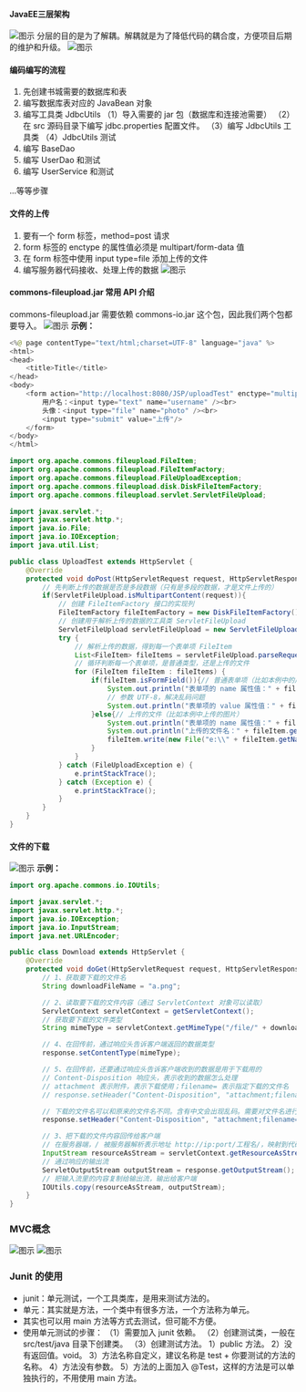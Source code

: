 

#### JavaEE三层架构
![图示](https://img-blog.csdnimg.cn/20210524215255479.png?x-oss-process=image/watermark,type_ZmFuZ3poZW5naGVpdGk,shadow_10,text_aHR0cHM6Ly9ibG9nLmNzZG4ubmV0L3dlaXhpbl80NjQ5NzUwMw==,size_16,color_FFFFFF,t_70)
分层的目的是为了解耦。解耦就是为了降低代码的耦合度，方便项目后期的维护和升级。
![图示](https://img-blog.csdnimg.cn/2021052422032636.png)
#### 编码编写的流程
1. 先创建书城需要的数据库和表
2. 编写数据库表对应的 JavaBean 对象
3. 编写工具类 JdbcUtils
（1）导入需要的 jar 包（数据库和连接池需要）
（2）在 src 源码目录下编写 jdbc.properties 配置文件。
（3）编写 JdbcUtils 工具类
（4）JdbcUtils 测试
4. 编写 BaseDao
5. 编写 UserDao 和测试
6. 编写 UserService 和测试

...等等步骤

#### 文件的上传
1. 要有一个 form 标签，method=post 请求
2. form 标签的 enctype 的属性值必须是 multipart/form-data 值
3. 在 form 标签中使用 input type=file 添加上传的文件
4. 编写服务器代码接收、处理上传的数据
![图示](https://img-blog.csdnimg.cn/20210530100348985.png?x-oss-process=image/watermark,type_ZmFuZ3poZW5naGVpdGk,shadow_10,text_aHR0cHM6Ly9ibG9nLmNzZG4ubmV0L3dlaXhpbl80NjQ5NzUwMw==,size_16,color_FFFFFF,t_70)
#### commons-fileupload.jar 常用 API 介绍
commons-fileupload.jar 需要依赖 commons-io.jar 这个包，因此我们两个包都要导入。
![图示](https://img-blog.csdnimg.cn/20210530110903274.png?x-oss-process=image/watermark,type_ZmFuZ3poZW5naGVpdGk,shadow_10,text_aHR0cHM6Ly9ibG9nLmNzZG4ubmV0L3dlaXhpbl80NjQ5NzUwMw==,size_16,color_FFFFFF,t_70)
**示例：**
```java
<%@ page contentType="text/html;charset=UTF-8" language="java" %>
<html>
<head>
    <title>Title</title>
</head>
<body>
    <form action="http://localhost:8080/JSP/uploadTest" enctype="multipart/form-data" method="post">
        用户名：<input type="text" name="username" /><br>
        头像：<input type="file" name="photo" /><br>
        <input type="submit" value="上传"/>
    </form>
</body>
</html>
```
```java
import org.apache.commons.fileupload.FileItem;
import org.apache.commons.fileupload.FileItemFactory;
import org.apache.commons.fileupload.FileUploadException;
import org.apache.commons.fileupload.disk.DiskFileItemFactory;
import org.apache.commons.fileupload.servlet.ServletFileUpload;

import javax.servlet.*;
import javax.servlet.http.*;
import java.io.File;
import java.io.IOException;
import java.util.List;

public class UploadTest extends HttpServlet {
    @Override
    protected void doPost(HttpServletRequest request, HttpServletResponse response) throws ServletException, IOException {
        // 先判断上传的数据是否是多段数据（只有是多段的数据，才是文件上传的）
        if(ServletFileUpload.isMultipartContent(request)){
            // 创建 FileItemFactory 接口的实现列
            FileItemFactory fileItemFactory = new DiskFileItemFactory();
            // 创建用于解析上传的数据的工具类 ServletFileUpload
            ServletFileUpload servletFileUpload = new ServletFileUpload(fileItemFactory);
            try {
                // 解析上传的数据，得到每一个表单项 FileItem
                List<FileItem> fileItems = servletFileUpload.parseRequest(request);
                // 循环判断每一个表单项，是普通类型，还是上传的文件
                for (FileItem fileItem : fileItems) {
                    if(fileItem.isFormField()){// 普通表单项（比如本例中的用户名里的内容）
                        System.out.println("表单项的 name 属性值：" + fileItem.getFieldName());
                        // 参数 UTF-8，解决乱码问题
                        System.out.println("表单项的 value 属性值：" + fileItem.getString("UTF-8"));
                    }else{// 上传的文件（比如本例中上传的图片）
                        System.out.println("表单项的 name 属性值：" + fileItem.getFieldName());
                        System.out.println("上传的文件名：" + fileItem.getName());
                        fileItem.write(new File("e:\\" + fileItem.getName()));
                    }
                }
            } catch (FileUploadException e) {
                e.printStackTrace();
            } catch (Exception e) {
                e.printStackTrace();
            }
        }
    }
}
```
#### 文件的下载
![图示](https://img-blog.csdnimg.cn/20210530152216199.png?x-oss-process=image/watermark,type_ZmFuZ3poZW5naGVpdGk,shadow_10,text_aHR0cHM6Ly9ibG9nLmNzZG4ubmV0L3dlaXhpbl80NjQ5NzUwMw==,size_16,color_FFFFFF,t_70)
**示例：**

```java
import org.apache.commons.io.IOUtils;

import javax.servlet.*;
import javax.servlet.http.*;
import java.io.IOException;
import java.io.InputStream;
import java.net.URLEncoder;

public class Download extends HttpServlet {
    @Override
    protected void doGet(HttpServletRequest request, HttpServletResponse response) throws ServletException, IOException {
        // 1、获取要下载的文件名
        String downloadFileName = "a.png";

        // 2、读取要下载的文件内容（通过 ServletContext 对象可以读取）
        ServletContext servletContext = getServletContext();
        // 获取要下载的文件类型
        String mimeType = servletContext.getMimeType("/file/" + downloadFileName);

        // 4、在回传前，通过响应头告诉客户端返回的数据类型
        response.setContentType(mimeType);

        // 5、在回传前，还要通过响应头告诉客户端收到的数据是用于下载用的
        // Content-Disposition 响应头，表示收到的数据怎么处理
        // attachment 表示附件，表示下载使用；filename= 表示指定下载的文件名
        // response.setHeader("Content-Disposition", "attachment;filename=" + downloadFileName);

        // 下载的文件名可以和原来的文件名不同。含有中文会出现乱码。需要对文件名进行 URL 编码。URL 编码是把汉字转换成为 %xx%xx 的格式
        response.setHeader("Content-Disposition", "attachment;filename=" + URLEncoder.encode("中国.png", "UTF-8"));

        // 3、把下载的文件内容回传给客户端
        // 在服务器端，/ 被服务器解析表示地址 http://ip:port/工程名/，映射到代码的 web 目录
        InputStream resourceAsStream = servletContext.getResourceAsStream("/file/" + downloadFileName);//src/main/webapp/file
        // 通过响应的输出流
        ServletOutputStream outputStream = response.getOutputStream();
        // 把输入流里的内容复制给输出流，输出给客户端
        IOUtils.copy(resourceAsStream, outputStream);
    }
}
```
### MVC概念
![图示](https://img-blog.csdnimg.cn/20210616092958282.png?x-oss-process=image/watermark,type_ZmFuZ3poZW5naGVpdGk,shadow_10,text_aHR0cHM6Ly9ibG9nLmNzZG4ubmV0L3dlaXhpbl80NjQ5NzUwMw==,size_16,color_FFFFFF,t_70)
![图示](https://img-blog.csdnimg.cn/20210616093004805.png?x-oss-process=image/watermark,type_ZmFuZ3poZW5naGVpdGk,shadow_10,text_aHR0cHM6Ly9ibG9nLmNzZG4ubmV0L3dlaXhpbl80NjQ5NzUwMw==,size_16,color_FFFFFF,t_70)
### Junit 的使用
* junit：单元测试，一个工具类库，是用来测试方法的。
* 单元：其实就是方法，一个类中有很多方法，一个方法称为单元。
* 其实也可以用 main 方法等方式去测试，但可能不方便。
* 使用单元测试的步骤：
 （1）需要加入 junit 依赖。
  （2）创建测试类，一般在 src/test/java 目录下创建类。
  （3）创建测试方法。
  1）public 方法。
  2）没有返回值。void。
  3）方法名称自定义，建议名称是 test + 你要测试的方法的名称。
  4）方法没有参数。
  5）方法的上面加入 @Test，这样的方法是可以单独执行的，不用使用 main 方法。